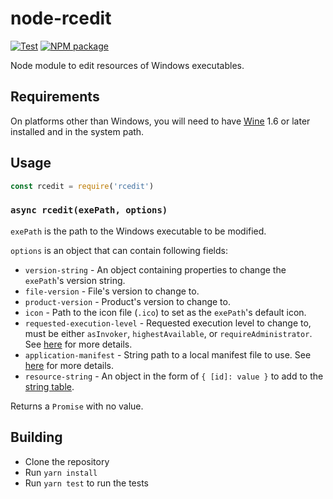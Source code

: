 # node-rcedit

[![Test](https://github.com/electron/node-rcedit/actions/workflows/test.yml/badge.svg)](https://github.com/electron/node-rcedit/actions/workflows/test.yml)
[![NPM package](https://img.shields.io/npm/v/rcedit)](https://npm.im/rcedit)

Node module to edit resources of Windows executables.

## Requirements

On platforms other than Windows, you will need to have [Wine](https://winehq.org)
1.6 or later installed and in the system path.

## Usage

```javascript
const rcedit = require('rcedit')
```

### `async rcedit(exePath, options)`

`exePath` is the path to the Windows executable to be modified.

`options` is an object that can contain following fields:

* `version-string` - An object containing properties to change the `exePath`'s
  version string.
* `file-version` - File's version to change to.
* `product-version` - Product's version to change to.
* `icon` - Path to the icon file (`.ico`) to set as the `exePath`'s default icon.
* `requested-execution-level` - Requested execution level to change to, must be
  either `asInvoker`, `highestAvailable`, or `requireAdministrator`. See
  [here](https://msdn.microsoft.com/en-us/library/6ad1fshk.aspx#Anchor_9) for
  more details.
* `application-manifest` - String path to a local manifest file to use.
  See [here](https://msdn.microsoft.com/en-us/library/windows/desktop/aa374191.aspx)
  for more details.
* `resource-string` - An object in the form of `{ [id]: value }` to add to the
  [string table](https://docs.microsoft.com/en-us/windows/win32/menurc/stringtable-resource).

Returns a `Promise` with no value.

## Building

* Clone the repository
* Run `yarn install`
* Run `yarn test` to run the tests
